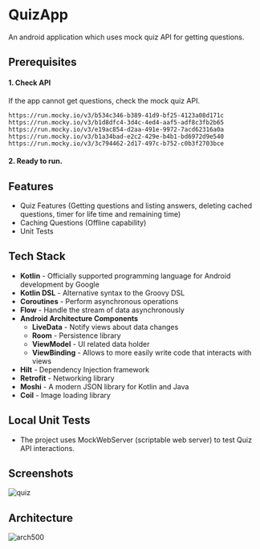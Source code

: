 # QuizApp
An android application which uses mock quiz API for getting questions.

## Prerequisites

#### 1. Check API

If the app cannot get questions, check the mock quiz API.

	https://run.mocky.io/v3/b534c346-b389-41d9-bf25-4123a08d171c
	https://run.mocky.io/v3/b1d8dfc4-3d4c-4ed4-aaf5-adf8c3fb2b65
	https://run.mocky.io/v3/e19ac854-d2aa-491e-9972-7acd62316a0a
	https://run.mocky.io/v3/b1a34bad-e2c2-429e-b4b1-bd6972d9e540
	https://run.mocky.io/v3/3c794462-2d17-497c-b752-c0b3f2703bce

#### 2. Ready to run.

## Features
- Quiz Features (Getting questions and listing answers, deleting cached questions, timer for life time and remaining time)
- Caching Questions (Offline capability)
- Unit Tests

## Tech Stack
- **Kotlin** - Officially supported programming language for Android development by Google
- **Kotlin DSL** - Alternative syntax to the Groovy DSL
- **Coroutines** - Perform asynchronous operations
- **Flow** - Handle the stream of data asynchronously
- **Android Architecture Components**
  - **LiveData** - Notify views about data changes
  - **Room** - Persistence library
  - **ViewModel** - UI related data holder
  - **ViewBinding** - Allows to more easily write code that interacts with views
- **Hilt** - Dependency Injection framework
- **Retrofit** - Networking library
- **Moshi** - A modern JSON library for Kotlin and Java
- **Coil** - Image loading library
 
 ## Local Unit Tests
- The project uses MockWebServer (scriptable web server) to test Quiz API interactions.

## Screenshots
![quiz](https://user-images.githubusercontent.com/25778714/134246835-f5452be7-f14b-4212-97ca-6f798845edd5.png)

## Architecture
![arch500](https://user-images.githubusercontent.com/25778714/113482640-3801f100-94a8-11eb-98d6-e15cb21a905b.png)

